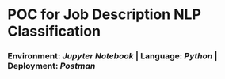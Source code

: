 # POC for Job Description NLP Classification
### Environment: *Jupyter Notebook* | Language: *Python* | Deployment: *Postman*
